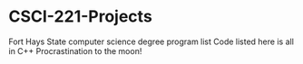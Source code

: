 # CSCI-221-Projects
Fort Hays State computer science degree program list 
Code listed here is all in C++
Procrastination to the moon!
